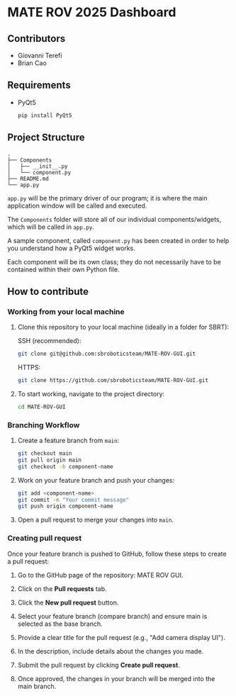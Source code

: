 # MATE ROV 2025 Dashboard

## Contributors
- Giovanni Terefi
- Brian Cao

## Requirements
- PyQt5
    ```bash
    pip install PyQt5
    ```

## Project Structure
```
.
├── Components
│   ├── __init__.py
│   └── component.py
├── README.md
└── app.py
```
`app.py` will be the primary driver of our program; it is where the main application window will be called and executed. 

The `Components` folder will store all of our individual components/widgets, which will be called in `app.py`. 

A sample component, called `component.py` has been created in order to help you understand how a PyQt5 widget works.

Each component will be its own class; they do not necessarily have to be contained within their own Python file.

## How to contribute

### Working from your local machine
1. Clone this repository to your local machine (ideally in a folder for SBRT): 

    SSH (recommended):
    ```bash
    git clone git@github.com:sbroboticsteam/MATE-ROV-GUI.git 
    ```
    HTTPS:
    ```bash
    git clone https://github.com/sbroboticsteam/MATE-ROV-GUI.git
    ```

2. To start working, navigate to the project directory:
    ```bash
    cd MATE-ROV-GUI
    ```

### Branching Workflow
1. Create a feature branch from `main`:
   ```bash
   git checkout main
   git pull origin main
   git checkout -b component-name
   ```

2. Work on your feature branch and push your changes:
   ```bash
   git add <component-name>
   git commit -m "Your commit message"
   git push origin component-name
   ```

3. Open a pull request to merge your changes into `main`.

### Creating pull request

Once your feature branch is pushed to GitHub, follow these steps to create a pull request:

1. Go to the GitHub page of the repository: MATE ROV GUI.

2. Click on the **Pull requests** tab.

3. Click the **New pull request** button.

4. Select your feature branch (compare branch) and ensure main is selected as the base branch.

5. Provide a clear title for the pull request (e.g., "Add camera display UI").

6. In the description, include details about the changes you made.

7. Submit the pull request by clicking **Create pull request**.

8. Once approved, the changes in your branch will be merged into the main branch.